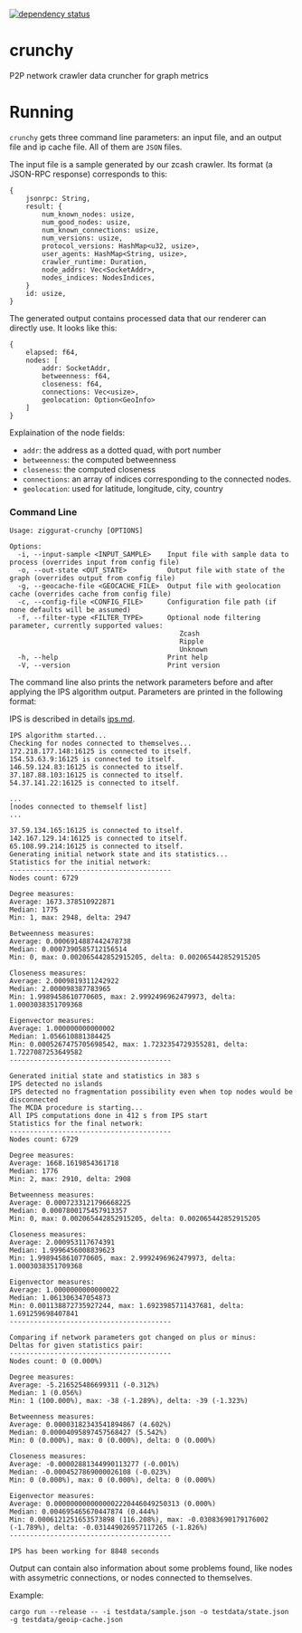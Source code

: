 [![dependency status](https://deps.rs/repo/github/runziggurat/crunchy/status.svg)](https://deps.rs/repo/github/runziggurat/crunchy)

# crunchy
P2P network crawler data cruncher for graph metrics


# Running

`crunchy` gets three command line parameters: an input file, and an output file and ip cache file. All of them are `JSON` files.

The input file is a sample generated by our zcash crawler. Its format (a JSON-RPC response) corresponds to this:


```
{
    jsonrpc: String,
    result: {
        num_known_nodes: usize,
        num_good_nodes: usize,
        num_known_connections: usize,
        num_versions: usize,
        protocol_versions: HashMap<u32, usize>,
        user_agents: HashMap<String, usize>,
        crawler_runtime: Duration,
        node_addrs: Vec<SocketAddr>,
        nodes_indices: NodesIndices,
    }
    id: usize,
}
```

The generated output contains processed data that our renderer can directly use. It looks like this:

```
{
    elapsed: f64,
    nodes: [
        addr: SocketAddr,
        betweenness: f64,
        closeness: f64,
        connections: Vec<usize>,
        geolocation: Option<GeoInfo>
    ]
}
```
Explaination of the node fields:

- `addr`: the address as a dotted quad, with port number
- `betweenness`: the computed betweenness
- `closeness`: the computed closeness
- `connections`: an array of indices corresponding to the connected nodes.
- `geolocation`: used for latitude, longitude, city, country

### Command Line

```
Usage: ziggurat-crunchy [OPTIONS]

Options:
  -i, --input-sample <INPUT_SAMPLE>    Input file with sample data to process (overrides input from config file)
  -o, --out-state <OUT_STATE>          Output file with state of the graph (overrides output from config file)
  -g, --geocache-file <GEOCACHE_FILE>  Output file with geolocation cache (overrides cache from config file)
  -c, --config-file <CONFIG_FILE>      Configuration file path (if none defaults will be assumed)
  -f, --filter-type <FILTER_TYPE>      Optional node filtering parameter, currently supported values:
                                          Zcash
                                          Ripple
                                          Unknown
  -h, --help                           Print help
  -V, --version                        Print version
```

The command line also prints the network parameters before and after applying the IPS algorithm output. Parameters are printed in the following format:

IPS is described in details [ips.md](doc/ips.md).

```
IPS algorithm started...
Checking for nodes connected to themselves...
172.218.177.148:16125 is connected to itself.
154.53.63.9:16125 is connected to itself.
146.59.124.83:16125 is connected to itself.
37.187.88.103:16125 is connected to itself.
54.37.141.22:16125 is connected to itself.

...
[nodes connected to themself list]
...

37.59.134.165:16125 is connected to itself.
142.167.129.14:16125 is connected to itself.
65.108.99.214:16125 is connected to itself.
Generating initial network state and its statistics...
Statistics for the initial network:
----------------------------------------
Nodes count: 6729

Degree measures:
Average: 1673.378510922871
Median: 1775
Min: 1, max: 2948, delta: 2947

Betweenness measures:
Average: 0.0006914887442478738
Median: 0.0007390585712156514
Min: 0, max: 0.002065442852915205, delta: 0.002065442852915205

Closeness measures:
Average: 2.0009819311242922
Median: 2.000098387783965
Min: 1.9989458610770605, max: 2.9992496962479973, delta: 1.0003038351709368

Eigenvector measures:
Average: 1.000000000000002
Median: 1.056610881384425
Min: 0.0005267475705698542, max: 1.7232354729355281, delta: 1.7227087253649582
----------------------------------------

Generated initial state and statistics in 383 s
IPS detected no islands
IPS detected no fragmentation possibility even when top nodes would be disconnected
The MCDA procedure is starting...
All IPS computations done in 412 s from IPS start
Statistics for the final network:
----------------------------------------
Nodes count: 6729

Degree measures:
Average: 1668.1619854361718
Median: 1776
Min: 2, max: 2910, delta: 2908

Betweenness measures:
Average: 0.0007233121796668225
Median: 0.0007800175457913357
Min: 0, max: 0.002065442852915205, delta: 0.002065442852915205

Closeness measures:
Average: 2.000953117674391
Median: 1.9996456008839623
Min: 1.9989458610770605, max: 2.9992496962479973, delta: 1.0003038351709368

Eigenvector measures:
Average: 1.0000000000000022
Median: 1.061306347054873
Min: 0.001138872735927244, max: 1.6923985711437681, delta: 1.691259698407841
----------------------------------------

Comparing if network parameters got changed on plus or minus:
Deltas for given statistics pair:
----------------------------------------
Nodes count: 0 (0.000%)

Degree measures:
Average: -5.216525486699311 (-0.312%)
Median: 1 (0.056%)
Min: 1 (100.000%), max: -38 (-1.289%), delta: -39 (-1.323%)

Betweenness measures:
Average: 0.00003182343541894867 (4.602%)
Median: 0.00004095897457568427 (5.542%)
Min: 0 (0.000%), max: 0 (0.000%), delta: 0 (0.000%)

Closeness measures:
Average: -0.00002881344990113277 (-0.001%)
Median: -0.0004527869000026108 (-0.023%)
Min: 0 (0.000%), max: 0 (0.000%), delta: 0 (0.000%)

Eigenvector measures:
Average: 0.0000000000000002220446049250313 (0.000%)
Median: 0.004695465670447874 (0.444%)
Min: 0.0006121251653573898 (116.208%), max: -0.03083690179176002 (-1.789%), delta: -0.031449026957117265 (-1.826%)
----------------------------------------

IPS has been working for 8848 seconds
```

Output can contain also information about some problems found, like nodes with assymetric connections, or nodes connected to themselves.

Example:
```
cargo run --release -- -i testdata/sample.json -o testdata/state.json -g testdata/geoip-cache.json
```
